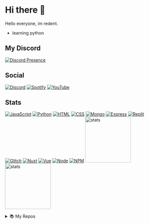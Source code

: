 # Hi there 👋
Hello everyone, im redent.
- learning python
## My Discord 
[![Discord Presence](https://lanyard.cnrad.dev/api/574645568320700494?animated=true)](https://discord.com/users/574645568320700494)
## Social 
[![Discord](https://img.shields.io/badge/%20-Discord-5865F2?style=for-the-badge&logo=discord&logoColor=white)](https://discord.com/users/574645568320700494) [![Spotify](https://img.shields.io/badge/%20-Spotify-green?style=for-the-badge&logo=spotify&logoColor=white)](https://open.spotify.com/user/ymrbbwxe8e4rcyil6v8kd8a2x) [![YouTube](https://img.shields.io/badge/%20-YouTube-5865F2?style=for-the-badge&logo=youtube&logoColor=white)](https://youtube.com/redent)
## Stats
[![JavaScript](https://img.shields.io/badge/%20-Javascript-555555?style=for-the-badge&logo=javascript)](https://www.javascript.com)
[![Python](https://img.shields.io/badge/%20-Python-555555?style=for-the-badge&logo=python)](https://www.python.org)
[![HTML](https://img.shields.io/badge/%20-Html-555555?style=for-the-badge&logo=html5)](https://html.com)
[![CSS](https://img.shields.io/badge/%20-Css-555555?style=for-the-badge&logo=css3)](https://www.w3.org/Style/CSS/Overview.en.html)
[![Mongo](https://img.shields.io/badge/%20-Mongo-555555?style=for-the-badge&logo=mongodb)](https://www.mongodb.com/)
[![Express](https://img.shields.io/badge/%20-Express-555555?style=for-the-badge&logo=express)](https://expressjs.com)
[![Replit](https://img.shields.io/badge/%20-Replit-555555?style=for-the-badge&logo=replit)](https://replit.com)
[![Glitch](https://img.shields.io/badge/%20-Glitch-555555?style=for-the-badge&logo=glitch)](https://glitch.com)
[![Nuxt](https://img.shields.io/badge/%20-Nuxt.js-555555?style=for-the-badge&logo=nuxt.js)](https://nuxtjs.org)
[![Vue](https://img.shields.io/badge/%20-Vue-555555?style=for-the-badge&logo=vue.js)](https://vuejs.org)
[![Node](https://img.shields.io/badge/%20-Node.js-555555?style=for-the-badge&logo=node.js)](https://nodejs.org)
[![NPM](https://img.shields.io/badge/%20-Npm-555555?style=for-the-badge&logo=npm)](https://www.npmjs.com)
<a href="https://github.com/redentdev"><img src="https://github-readme-stats.vercel.app/api?username=redentdev&how_icons=true&theme=react" width="%100" height="150px" alt="stats"/></a>
<img src="https://github-readme-stats.vercel.app/api/top-langs/?username=redentdev&theme=react&layout=compact" width="%100" height="150px" alt="stats"/>

<details>
<summary>📚 My Repos</summary>

 - [Invite Info API](https://github.com/redentdev/invite-info-api)
 - [Discord.JS Template](https://github.com/redentdev/discordjs-template)
 - [Aoi.JS Template](https://github.com/redentdev/aoijs-template)
 - [Döviz API](https://github.com/redentdev/doviz-api)

</details>

<!--
**redentdev/redentdev** is a ✨ _special_ ✨ repository because its `README.md` (this file) appears on your GitHub profile.

Here are some ideas to get you started:

- 🔭 I’m currently working on ...
- 🌱 I’m currently learning ...
- 👯 I’m looking to collaborate on ...
- 🤔 I’m looking for help with ...
- 💬 Ask me about ...
- 📫 How to reach me: ...
- 😄 Pronouns: ...
- ⚡ Fun fact: ...
-->
